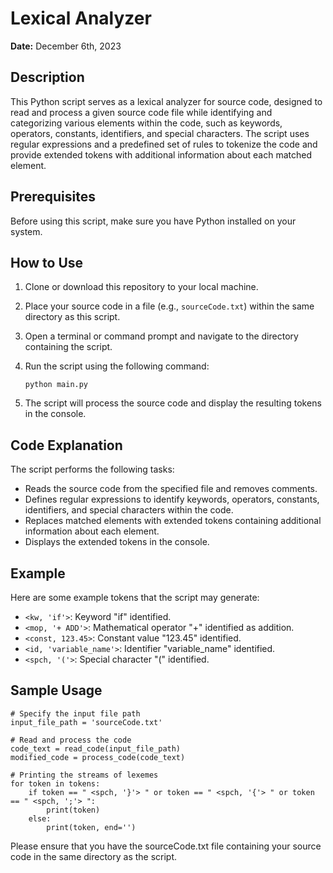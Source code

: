 # Lexical Analyzer
**Date:** December 6th, 2023
## Description
This Python script serves as a lexical analyzer for source code, designed to read and process a given source code file while identifying and categorizing various elements within the code, such as keywords, operators, constants, identifiers, and special characters. The script uses regular expressions and a predefined set of rules to tokenize the code and provide extended tokens with additional information about each matched element.

## Prerequisites
Before using this script, make sure you have Python installed on your system.

## How to Use

1. Clone or download this repository to your local machine.

2. Place your source code in a file (e.g., `sourceCode.txt`) within the same directory as this script.

3. Open a terminal or command prompt and navigate to the directory containing the script.

4. Run the script using the following command:
	```
	python main.py
	```
5. The script will process the source code and display the resulting tokens in the console.

## Code Explanation

The script performs the following tasks:

* Reads the source code from the specified file and removes comments.
* Defines regular expressions to identify keywords, operators, constants, identifiers, and special characters within the code.
* Replaces matched elements with extended tokens containing additional information about each element.
* Displays the extended tokens in the console.

## Example
Here are some example tokens that the script may generate:

* `<kw, 'if'>`: Keyword "if" identified.
* `<mop, '+ ADD'>`: Mathematical operator "+" identified as addition.
* `<const, 123.45>`: Constant value "123.45" identified.
* `<id, 'variable_name'>`: Identifier "variable_name" identified.
* `<spch, '('>`: Special character "(" identified.

## Sample Usage
```
# Specify the input file path
input_file_path = 'sourceCode.txt'

# Read and process the code
code_text = read_code(input_file_path)
modified_code = process_code(code_text)

# Printing the streams of lexemes
for token in tokens:
    if token == " <spch, '}'> " or token == " <spch, '{'> " or token == " <spch, ';'> ":
        print(token)
    else:
        print(token, end='')
```
Please ensure that you have the sourceCode.txt file containing your source code in the same directory as the script.
